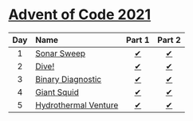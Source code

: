 [Advent of Code 2021](https://adventofcode.com/2021)
====================================================

|Day  |Name                         |Part 1                         |Part 2                         |
|:---:|:----------------------------|:-----------------------------:|:-----------------------------:|
|1    |[Sonar Sweep][Day1]          |[&#10004;](./Day1/part1.dart)  |[&#10004;](./Day1/part2.dart)  |
|2    |[Dive!][Day2]                |[&#10004;](./Day2/part1.dart)  |[&#10004;](./Day2/part2.dart)  |
|3    |[Binary Diagnostic][Day3]    |[&#10004;](./Day3/part1.dart)  |[&#10004;](./Day3/part2.dart)  |
|4    |[Giant Squid][Day4]          |[&#10004;](./Day4/part1.dart)  |[&#10004;](./Day4/part2.dart)  |
|5    |[Hydrothermal Venture][Day5] |[&#10004;](./Day5/part1.dart)  |[&#10004;](./Day5/part2.dart)  |

[Day1]: https://adventofcode.com/2021/day/1
[Day2]: https://adventofcode.com/2021/day/2
[Day3]: https://adventofcode.com/2021/day/3
[Day4]: https://adventofcode.com/2021/day/4
[Day5]: https://adventofcode.com/2021/day/5
